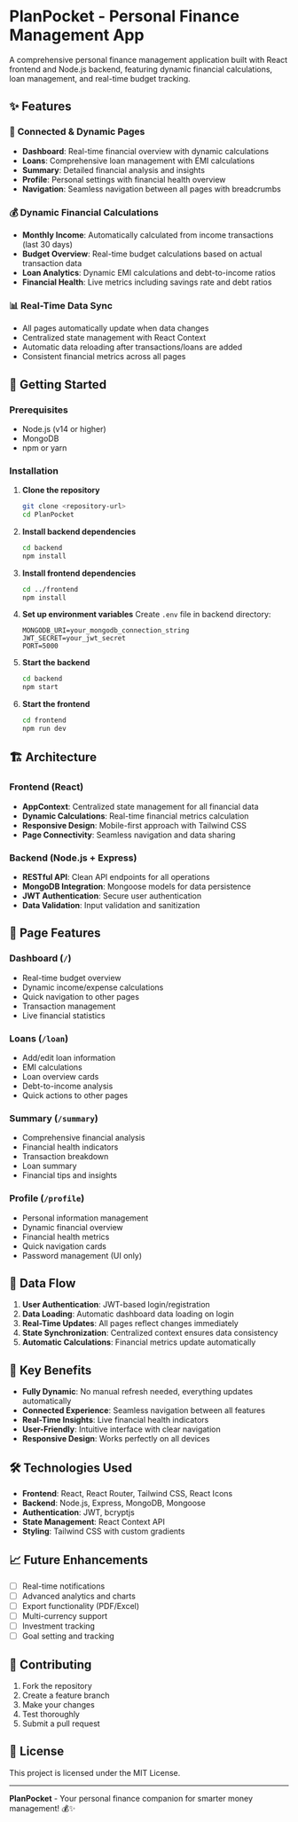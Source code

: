 # PlanPocket - Personal Finance Management App

A comprehensive personal finance management application built with React frontend and Node.js backend, featuring dynamic financial calculations, loan management, and real-time budget tracking.

## ✨ Features

### 🔗 **Connected & Dynamic Pages**
- **Dashboard**: Real-time financial overview with dynamic calculations
- **Loans**: Comprehensive loan management with EMI calculations
- **Summary**: Detailed financial analysis and insights
- **Profile**: Personal settings with financial health overview
- **Navigation**: Seamless navigation between all pages with breadcrumbs

### 💰 **Dynamic Financial Calculations**
- **Monthly Income**: Automatically calculated from income transactions (last 30 days)
- **Budget Overview**: Real-time budget calculations based on actual transaction data
- **Loan Analytics**: Dynamic EMI calculations and debt-to-income ratios
- **Financial Health**: Live metrics including savings rate and debt ratios

### 📊 **Real-Time Data Sync**
- All pages automatically update when data changes
- Centralized state management with React Context
- Automatic data reloading after transactions/loans are added
- Consistent financial metrics across all pages

## 🚀 Getting Started

### Prerequisites
- Node.js (v14 or higher)
- MongoDB
- npm or yarn

### Installation

1. **Clone the repository**
   ```bash
   git clone <repository-url>
   cd PlanPocket
   ```

2. **Install backend dependencies**
   ```bash
   cd backend
   npm install
   ```

3. **Install frontend dependencies**
   ```bash
   cd ../frontend
   npm install
   ```

4. **Set up environment variables**
   Create `.env` file in backend directory:
   ```env
   MONGODB_URI=your_mongodb_connection_string
   JWT_SECRET=your_jwt_secret
   PORT=5000
   ```

5. **Start the backend**
   ```bash
   cd backend
   npm start
   ```

6. **Start the frontend**
   ```bash
   cd frontend
   npm run dev
   ```

## 🏗️ Architecture

### Frontend (React)
- **AppContext**: Centralized state management for all financial data
- **Dynamic Calculations**: Real-time financial metrics calculation
- **Responsive Design**: Mobile-first approach with Tailwind CSS
- **Page Connectivity**: Seamless navigation and data sharing

### Backend (Node.js + Express)
- **RESTful API**: Clean API endpoints for all operations
- **MongoDB Integration**: Mongoose models for data persistence
- **JWT Authentication**: Secure user authentication
- **Data Validation**: Input validation and sanitization

## 📱 Page Features

### Dashboard (`/`)
- Real-time budget overview
- Dynamic income/expense calculations
- Quick navigation to other pages
- Transaction management
- Live financial statistics

### Loans (`/loan`)
- Add/edit loan information
- EMI calculations
- Loan overview cards
- Debt-to-income analysis
- Quick actions to other pages

### Summary (`/summary`)
- Comprehensive financial analysis
- Financial health indicators
- Transaction breakdown
- Loan summary
- Financial tips and insights

### Profile (`/profile`)
- Personal information management
- Dynamic financial overview
- Financial health metrics
- Quick navigation cards
- Password management (UI only)

## 🔄 Data Flow

1. **User Authentication**: JWT-based login/registration
2. **Data Loading**: Automatic dashboard data loading on login
3. **Real-Time Updates**: All pages reflect changes immediately
4. **State Synchronization**: Centralized context ensures data consistency
5. **Automatic Calculations**: Financial metrics update automatically

## 🎯 Key Benefits

- **Fully Dynamic**: No manual refresh needed, everything updates automatically
- **Connected Experience**: Seamless navigation between all features
- **Real-Time Insights**: Live financial health indicators
- **User-Friendly**: Intuitive interface with clear navigation
- **Responsive Design**: Works perfectly on all devices

## 🛠️ Technologies Used

- **Frontend**: React, React Router, Tailwind CSS, React Icons
- **Backend**: Node.js, Express, MongoDB, Mongoose
- **Authentication**: JWT, bcryptjs
- **State Management**: React Context API
- **Styling**: Tailwind CSS with custom gradients

## 📈 Future Enhancements

- [ ] Real-time notifications
- [ ] Advanced analytics and charts
- [ ] Export functionality (PDF/Excel)
- [ ] Multi-currency support
- [ ] Investment tracking
- [ ] Goal setting and tracking

## 🤝 Contributing

1. Fork the repository
2. Create a feature branch
3. Make your changes
4. Test thoroughly
5. Submit a pull request

## 📄 License

This project is licensed under the MIT License.

---

**PlanPocket** - Your personal finance companion for smarter money management! 💰✨
